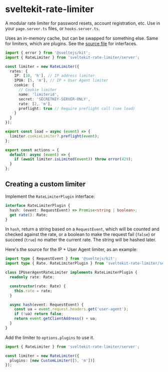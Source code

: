 # sveltekit-rate-limiter

A modular rate limiter for password resets, account registration, etc. Use in your `page.server.ts` files, or `hooks.server.ts`.

Uses an in-memory cache, but can be swapped for something else. Same for limiters, which are plugins. See the [source file](https://github.com/ciscoheat/sveltekit-rate-limiter/blob/main/src/lib/rateLimiter.ts) for interfaces.

```ts
import { error } from '@sveltejs/kit';
import { RateLimiter } from 'sveltekit-rate-limiter/server';

const limiter = new RateLimiter({
  rates: {
    IP: [10, 'h'], // IP address limiter
    IPUA: [5, 'm'], // IP + User Agent limiter
    cookie: {
      // Cookie limiter
      name: 'limiterid',
      secret: 'SECRETKEY-SERVER-ONLY',
      rate: [2, 'm'],
      preflight: true // Require preflight call (see load)
    }
  }
});

export const load = async (event) => {
  limiter.cookieLimiter?.preflight(event);
};

export const actions = {
  default: async (event) => {
    if (await limiter.isLimited(event)) throw error(429);
  }
};
```

## Creating a custom limiter

Implement the `RateLimiterPlugin` interface:

```ts
interface RateLimiterPlugin {
  hash: (event: RequestEvent) => Promise<string | boolean>;
  get rate(): Rate;
}
```

In `hash`, return a string based on a `RequestEvent`, which will be counted and checked against the rate, or a boolean to make the request fail (`false`) or succeed (`true`) no matter the current rate. The string will be hashed later.

Here's the source for the IP + User Agent limiter, as an example:

```ts
import type { RequestEvent } from '@sveltejs/kit';
import type { Rate, RateLimiterPlugin } from 'sveltekit-rate-limiter/server';

class IPUserAgentRateLimiter implements RateLimiterPlugin {
  readonly rate: Rate;

  constructor(rate: Rate) {
    this.rate = rate;
  }

  async hash(event: RequestEvent) {
    const ua = event.request.headers.get('user-agent');
    if (!ua) return false;
    return event.getClientAddress() + ua;
  }
}
```

Add the limiter to `options.plugins` to use it.

```ts
import { RateLimiter } from 'sveltekit-rate-limiter/server';

const limiter = new RateLimiter({
  plugins: [new CustomLimiter([5, 'm'])]
});
```
